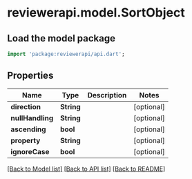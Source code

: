 # reviewerapi.model.SortObject

## Load the model package
```dart
import 'package:reviewerapi/api.dart';
```

## Properties
Name | Type | Description | Notes
------------ | ------------- | ------------- | -------------
**direction** | **String** |  | [optional] 
**nullHandling** | **String** |  | [optional] 
**ascending** | **bool** |  | [optional] 
**property** | **String** |  | [optional] 
**ignoreCase** | **bool** |  | [optional] 

[[Back to Model list]](../README.md#documentation-for-models) [[Back to API list]](../README.md#documentation-for-api-endpoints) [[Back to README]](../README.md)


